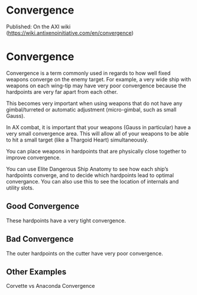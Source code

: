 # Convergence

Published: On the AXI wiki (https://wiki.antixenoinitiative.com/en/convergence)

# Convergence
 
Convergence is a term commonly used in regards to how well fixed weapons converge on the enemy target. For example, a very wide ship with weapons on each wing-tip may have very poor convergence because the hardpoints are very far apart from each other.
 
This becomes very important when using weapons that do not have any gimbal/turreted or automatic adjustment (micro-gimbal, such as small Gauss).
 
In AX combat, it is important that your weapons (Gauss in particular) have a very small convergence area. This will allow all of your weapons to be able to hit a small target (like a Thargoid Heart) simultaneously.
 
You can place weapons in hardpoints that are physically close together to improve convergence.
 
You can use Elite Dangerous Ship Anatomy to see how each ship’s hardpoints converge, and to decide which hardpoints lead to optimal convergance. You can also use this to see the location of internals and utility slots.
 
## Good Convergence
 
These hardpoints have a very tight convergence.

## Bad Convergence
 
The outer hardpoints on the cutter have very poor convergence.

## Other Examples
 
Corvette vs Anaconda Convergence